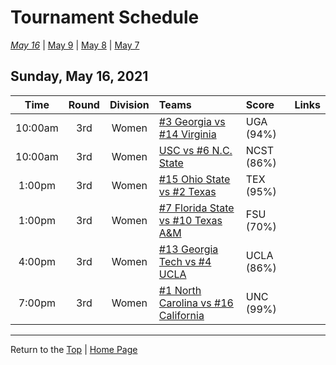 # Tournament Schedule  

*[May 16](./05-16.md)* &#124; [May 9](./05-09.md) &#124; [May 8](./05-08.md) &#124; [May 7](./05-07.md)  

## Sunday, May 16, 2021  

| **Time** | **Round** | **Division** | **Teams** | **Score** | **Links** |
| :------: | :-------: | :----------: | :-------- | :-------- | :-------- |
| 10:00am | 3rd | Women | [#3 Georgia vs #14 Virginia](../ncaaw/matches/R3_25-30_UGA_vs_UVA.md) | UGA (94%) |  |  
| 10:00am | 3rd | Women | [USC vs #6 N.C. State](../ncaaw/matches/R3_31-36_USC_vs_NCST.md) | NCST (86%) |  |  
| 1:00pm | 3rd | Women | [#15 Ohio State vs #2 Texas](../ncaaw/matches/R3_43-48_OSU_vs_TEX.md) | TEX (95%) |  |  
| 1:00pm | 3rd | Women | [#7 Florida State vs #10 Texas A&M](../ncaaw/matches/R3_37-42_FSU_vs_AM.md) | FSU (70%) |  |  
| 4:00pm | 3rd | Women | [#13 Georgia Tech vs #4 UCLA](../ncaaw/matches/R3_19-24_GT_vs_UCLA.md) | UCLA (86%) |  |  
| 7:00pm | 3rd | Women | [#1 North Carolina vs #16 California](../ncaaw/matches/R3_1-6_UNC_vs_CAL.md) | UNC (99%) |  |  
------

Return to the [Top](tournament-schedule) &#124; [Home Page](../../index.md)